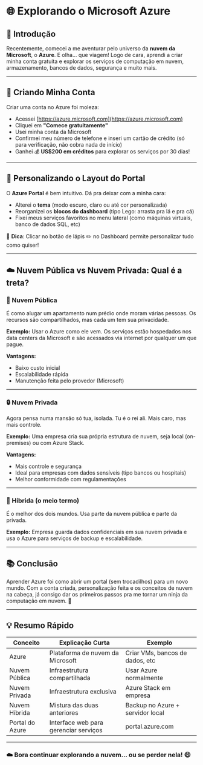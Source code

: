 # 🌐 Explorando o Microsoft Azure

## 🚀 Introdução

Recentemente, comecei a me aventurar pelo universo da **nuvem da Microsoft**, o **Azure**. E olha... que viagem! Logo de cara, aprendi a criar minha conta gratuita e explorar os serviços de computação em nuvem, armazenamento, bancos de dados, segurança e muito mais.

---

## 👤 Criando Minha Conta

Criar uma conta no Azure foi moleza:
- Acessei [https://azure.microsoft.com](https://azure.microsoft.com)
- Cliquei em **"Comece gratuitamente"**
- Usei minha conta da Microsoft
- Confirmei meu número de telefone e inseri um cartão de crédito (só para verificação, não cobra nada de início)
- Ganhei 💰 **US$200 em créditos** para explorar os serviços por 30 dias!

---

## 🎨 Personalizando o Layout do Portal

O **Azure Portal** é bem intuitivo. Dá pra deixar com a minha cara:
- Alterei o **tema** (modo escuro, claro ou até cor personalizada)
- Reorganizei os **blocos do dashboard** (tipo Lego: arrasta pra lá e pra cá)
- Fixei meus serviços favoritos no menu lateral (como máquinas virtuais, banco de dados SQL, etc)

📌 **Dica**: Clicar no botão de lápis ✏️ no Dashboard permite personalizar tudo como quiser!

---

## ☁️ Nuvem Pública vs Nuvem Privada: Qual é a treta?

### 🔵 Nuvem Pública
É como alugar um apartamento num prédio onde moram várias pessoas. Os recursos são compartilhados, mas cada um tem sua privacidade.

**Exemplo:** Usar o Azure como ele vem. Os serviços estão hospedados nos data centers da Microsoft e são acessados via internet por qualquer um que pague.

**Vantagens:**
- Baixo custo inicial
- Escalabilidade rápida
- Manutenção feita pelo provedor (Microsoft)

---

### 🔒 Nuvem Privada
Agora pensa numa mansão só tua, isolada. Tu é o rei ali. Mais caro, mas mais controle.

**Exemplo:** Uma empresa cria sua própria estrutura de nuvem, seja local (on-premises) ou com Azure Stack.

**Vantagens:**
- Mais controle e segurança
- Ideal para empresas com dados sensíveis (tipo bancos ou hospitais)
- Melhor conformidade com regulamentações

---

### 🤝 Híbrida (o meio termo)
É o melhor dos dois mundos. Usa parte da nuvem pública e parte da privada.

**Exemplo:** Empresa guarda dados confidenciais em sua nuvem privada e usa o Azure para serviços de backup e escalabilidade.

---

## 📚 Conclusão

Aprender Azure foi como abrir um portal (sem trocadilhos) para um novo mundo. Com a conta criada, personalização feita e os conceitos de nuvem na cabeça, já consigo dar os primeiros passos pra me tornar um ninja da computação em nuvem. 🥷

---

## 💡 Resumo Rápido

| Conceito            | Explicação Curta                                          | Exemplo                       |
|---------------------|-----------------------------------------------------------|-------------------------------|
| Azure               | Plataforma de nuvem da Microsoft                          | Criar VMs, bancos de dados, etc |
| Nuvem Pública       | Infraestrutura compartilhada                              | Usar Azure normalmente        |
| Nuvem Privada       | Infraestrutura exclusiva                                  | Azure Stack em empresa        |
| Nuvem Híbrida       | Mistura das duas anteriores                               | Backup no Azure + servidor local |
| Portal do Azure     | Interface web para gerenciar serviços                     | portal.azure.com              |

---

### ☁️ Bora continuar explorando a nuvem... ou se perder nela! 😄
